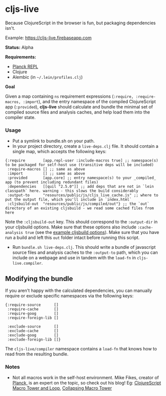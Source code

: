 # cljs-live

Because ClojureScript in the browser is fun, but packaging dependencies isn't.

Example: https://cljs-live.firebaseapp.com

**Status:** Alpha

**Requirements:**

- [Planck REPL](planck-repl.org)
- Clojure
- Alembic (in `~/.lein/profiles.clj`)

**Goal**

Given a map containing `ns` requirement expressions (`:require, :require-macros, :import`), and the entry namespace of the compiled ClojureScript app (`:provided`), **cljs-live** should calculate and bundle the minimal set of compiled source files and analysis caches, and help load them into the compiler state.

### Usage

- Put a symlink to bundle.sh on your path.
- In your project directory, create a `live-deps.clj` file. It should contain a single map, which accepts the following keys:

```
{:require        [app.repl-user :include-macros true] ;; namespace(s) to be packaged for self-host use (transitive deps will be included)
 :require-macros [] ;; same as above
 :import         [] ;; same as above
 :provided       [app.core] ;; entry namespace(s) to your _compiled_ app (to prevent including redundant files)
 :dependencies   [[quil "2.5.0"]] ;; add deps that are not in `lein classpath` here. warning - this slows the build considerably
 :output-to      "resources/public/js/cljs_live_cache.js" ;; where to put the output file, which you'll include in `index.html`
 :cljsbuild-out  "resources/public/js/compiled/out"} ;; the `out` directory of an existing cljsbuild - we read some cached files from here
```

Note the `:cljsbuild-out` key. This should correspond to the `:output-dir` in your cljsbuild options. Make sure that these options also include `:cache-analysis true` (see the [example cljsbuild options](https://github.com/mhuebert/cljs-live/blob/master/script/build_example.clj)). Make sure that you have run a build and left this `out` folder intact before running this script.

- Run `bundle.sh live-deps.clj`. This should write a bundle of javascript source files and analysis caches to the `:output-to` path, which you can include on a webpage and use in tandem with the `load-fn` in `cljs-live.compiler`.

## Modifying the bundle

If you aren't happy with the calculated dependencies, you can manually require or exclude specific namespaces via the following keys:

```
{:require-source      []
 :require-cache       []
 :require-goog        []
 :require-foreign-lib []

 :exclude-source      []
 :exclude-cache       []
 :exclude-goog        []
 :exclude-foreign-lib []}
```

The `cljs-live/compiler` namespace contains a `load-fn` that knows how to read from the resulting bundle.

### Notes

- Not all macros work in the self-host environment. Mike Fikes, creator of [Planck,](planck-repl.org) is an expert on the topic, so check out his blog! Eg: [ClojureScript Macro Tower and Loop](http://blog.fikesfarm.com/posts/2015-12-18-clojurescript-macro-tower-and-loop.html), [Collapsing Macro Tower](http://blog.fikesfarm.com/posts/2016-03-04-collapsing-macro-tower.html)
